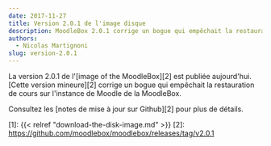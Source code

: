 ```yaml
---
date: 2017-11-27
title: Version 2.0.1 de l'image disque
description: MoodleBox 2.0.1 corrige un bogue qui empêchait la restauration de cours sur l'instance de Moodle de la MoodleBox.
authors:
  - Nicolas Martignoni
slug: version-2.0.1
---
```


La version 2.0.1 de l'[image of the MoodleBox][2] est publiée aujourd'hui. [Cette version mineure][2] corrige un bogue qui empêchait la restauration de cours sur l'instance de Moodle de la MoodleBox.

Consultez les [notes de mise à jour sur Github][2] pour plus de détails.

 [1]: {{< relref "download-the-disk-image.md" >}}
 [2]: https://github.com/moodlebox/moodlebox/releases/tag/v2.0.1
